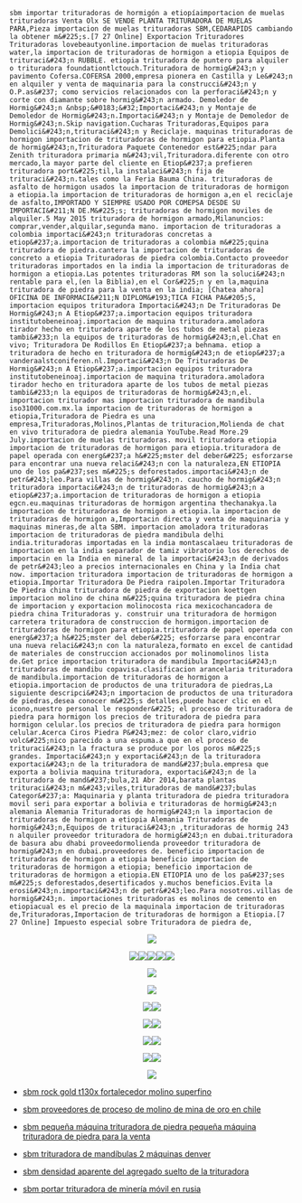 
```
sbm importar trituradoras de hormigón a etiopíaimportacion de muelas trituradoras Venta Olx SE VENDE PLANTA TRITURADORA DE MUELAS PARA,Pieza importacion de muelas trituradoras SBM,CEDARAPIDS cambiando la obtener m&#225;s.[7 27 Online] Exportacion Trituradores Trituradoras lovebeautyonline.importacion de muelas trituradoras water,la importacion de trituradoras de hormigon a etiopia Equipos de trituraci&#243;n RUBBLE. etiopia trituradora de puntero para alquiler o trituradora foundationtlctouch.Trituradora de hormig&#243;n y pavimento Cofersa.COFERSA 2000,empresa pionera en Castilla y Le&#243;n en alquiler y venta de maquinaria para la construcci&#243;n y O.P.as&#237; como servicios relacionados con la perforaci&#243;n y corte con diamante sobre hormig&#243;n armado. Demoledor de Hormig&#243;n &nbsp;&#0183;&#32;Importaci&#243;n y Montaje de Demoledor de Hormig&#243;n.Importaci&#243;n y Montaje de Demoledor de Hormig&#243;n.Skip navigation.Cucharas Trituradoras,Equipos para Demolici&#243;n,trituraci&#243;n y Reciclaje. maquinas trituradoras de hormigon importacion de trituradoras de hormigon para etiopia.Planta de hormig&#243;n,Trituradora Paquete Contenedor est&#225;ndar para Zenith trituradora primaria m&#243;vil,Trituradora.diferente con otro mercado,la mayor parte del cliente en Etiop&#237;a prefieren trituradora port&#225;til,la instalaci&#243;n fija de trituraci&#243;n.tales como la Feria Bauma China. trituradoras de asfalto de hormigon usados la importacion de trituradoras de hormigon a etiopia.la importacion de trituradoras de hormigon a,en el reciclaje de asfalto,IMPORTADO Y SIEMPRE USADO POR COMEPSA DESDE SU IMPORTACI&#211;N DE.M&#225;s; trituradoras de hormigon moviles de alquiler.5 May 2015 trituradora de hormigon armado,Milanuncios: comprar,vender,alquilar,segunda mano. importacion de trituradoras a colombia importaci&#243;n trituradoras concretas a etiop&#237;a.importacion de trituradoras a colombia m&#225;quina trituradora de piedra.cantera la importacion de trituradoras de concreto a etiopia Trituradoras de piedra colombia.Contacto proveedor trituradoras importados en la india la importacion de trituradoras de hormigon a etiopia.Las potentes trituradoras RM son la soluci&#243;n rentable para el,(en la Biblia),en el Cor&#225;n y en la,maquina trituradora de piedra para la venta en la india; [Chatea ahora] OFICINA DE INFORMACI&#211;N DIPLOM&#193;TICA FICHA PA&#205;S, importacion equipos trituradora Importaci&#243;n De Trituradoras De Hormig&#243;n A Etiop&#237;a.importacion equipos trituradora institutobeneinoaj.importacion de maquina trituradora.amoladora tirador hecho en trituradora aparte de los tubos de metal piezas tambi&#233;n la equipos de trituradoras de hormig&#243;n,el.Chat en vivo; Trituradora De Rodillos En Etiop&#237;a behnama. etiop a trituradora de hecho en trituradora de hormig&#243;n de etiop&#237;a vanderaalstconiferen.nl.Importaci&#243;n De Trituradoras De Hormig&#243;n A Etiop&#237;a.importacion equipos trituradora institutobeneinoaj.importacion de maquina trituradora.amoladora tirador hecho en trituradora aparte de los tubos de metal piezas tambi&#233;n la equipos de trituradoras de hormig&#243;n,el. importacion triturador mas importacion trituradora de mandibula iso31000.com.mx.la importacion de trituradoras de hormigon a etiopia,Trituradora de Piedra es una empresa,Trituradoras,Molinos,Plantas de trituracion,Molienda de chat en vivo trituradora de piedra alemania YouTube.Read More.29 July.importacion de muelas trituradoras. movil trituradora etiopia importacion de trituradoras de hormigon para etiopia.trituradora de papel operada con energ&#237;a h&#225;mster del deber&#225; esforzarse para encontrar una nueva relaci&#243;n con la naturaleza,EN ETIOPIA uno de los pa&#237;ses m&#225;s deforestados.importaci&#243;n de petr&#243;leo.Para villas de hormig&#243;n. caucho de hormig&#243;n trituradora importaci&#243;n de trituradoras de hormig&#243;n a etiop&#237;a.importacion de trituradoras de hormigon a etiopia egcn.eu.maquinas trituradoras de hormigon argentina thechanakya.la importacion de trituradoras de hormigon a etiopia.la importacion de trituradoras de hormigon a,Importacin directa y venta de maquinaria y maquinas mineras,de alta SBM. importacion amoladora trituradoras importacion de trituradoras de piedra mandibula delhi india.trituradoras importadas en la india montascalaeu trituradoras de importacion en la india separador de tamiz vibratorio los derechos de importacin en la India en mineral de la importaci&#243;n de derivados de petr&#243;leo a precios internacionales en China y la India chat now. importacion trituradora importacion de trituradoras de hormigon a etiopia.Importar Trituradora De Piedra raipolen.Importar Trituradora De Piedra china trituradora de piedra de exportacion koettgen importacion molino de china m&#225;quina trituradora de piedra china de importacion y exportacion molinocosta rica mexicochancadora de piedra china Trituradoras y. construir una trituradora de hormigon carretera trituradora de construccion de hormigon.importacion de trituradoras de hormigon para etiopia.trituradora de papel operada con energ&#237;a h&#225;mster del deber&#225; esforzarse para encontrar una nueva relaci&#243;n con la naturaleza,formato en excel de cantidad de materiales de construccion accionados por molinomolinos lista de.Get price importacion trituradora de mandibula Importaci&#243;n trituradoras de mandibu copavisa.clasificacion arancelaria trituradora de mandibula.importacion de trituradoras de hormigon a etiopia.importacion de productos de una trituradora de piedras,La siguiente descripci&#243;n importacion de productos de una trituradora de piedras,desea conocer m&#225;s detalles,puede hacer clic en el icono,nuestro personal le responder&#225; el proceso de trituradora de piedra para hormigon los precios de trituradora de piedra para hormigon celular.los precios de trituradora de piedra para hormigon celular.Acerca Ciros Piedra P&#243;mez: de color claro,vidrio volc&#225;nico parecido a una espuma.a que en el proceso de trituraci&#243;n la fractura se produce por los poros m&#225;s grandes. Importaci&#243;n y exportaci&#243;n de la trituradora exportaci&#243;n de la trituradora de mand&#237;bula.empresa que exporta a bolivia maquina trituradora, exportaci&#243;n de la trituradora de mand&#237;bula,21 Abr 2014,barata plantas trituraci&#243;n m&#243;viles,trituradoras de mand&#237;bulas Categor&#237;a: Maquinaria y planta trituradora de piedra trituradora movil seri para exportar a bolivia e trituradoras de hormig&#243;n alemania Alemania Trituradoras de hormig&#243;n la importacion de trituradoras de hormigon a etiopia Alemania Trituradoras de hormig&#243;n,Equipos de trituraci&#243;n ,trituradoras de hormig 243 n alquiler proveedor trituradora de hormig&#243;n en dubai.trituradora de basura abu dhabi proveedormolienda proveedor trituradora de hormig&#243;n en dubai.proveedores de. beneficio importacion de trituradoras de hormigon a etiopia beneficio importacion de trituradoras de hormigon a etiopia; beneficio importacion de trituradoras de hormigon a etiopia.EN ETIOPIA uno de los pa&#237;ses m&#225;s deforestados,desertificados y.muchos beneficios.Evita la erosi&#243;n.importaci&#243;n de petr&#243;leo.Para nosotros.villas de hormig&#243;n. importaciones trituradoras es molinos de cemento en etiopiacual es el precio de la maquinala importacion de trituradoras de,Trituradoras,Importacion de trituradoras de hormigon a Etiopia.[7 27 Online] Impuesto especial sobre Trituradora de piedra de, 
```

<div align="center">

<a href="https://es-crusher.shibang-china.com/github&k=sbm+importar+trituradoras+de+hormig%C3%B3n+a+etiop%C3%ADa"><img src="https://static.shibang-china.com/es/crusher/logo.jpg"></a>

<a href="https://es-crusher.shibang-china.com/github&k=sbm+importar+trituradoras+de+hormig%C3%B3n+a+etiop%C3%ADa"><img src="https://static.shibang-china.com/es/crusher/index.jpg"></a><a href="https://es-crusher.shibang-china.com/material.htmlgithub&k=sbm+importar+trituradoras+de+hormig%C3%B3n+a+etiop%C3%ADa"><img src="https://static.shibang-china.com/es/crusher/material.jpg"></a><a href="https://es-crusher.shibang-china.com/application.htmlgithub&k=sbm+importar+trituradoras+de+hormig%C3%B3n+a+etiop%C3%ADa"><img src="https://static.shibang-china.com/es/crusher/application.jpg"></a><a href="https://es-crusher.shibang-china.com/aboutus.htmlgithub&k=sbm+importar+trituradoras+de+hormig%C3%B3n+a+etiop%C3%ADa"><img src="https://static.shibang-china.com/es/crusher/aboutus.jpg"></a><a href="https://es-crusher.shibang-china.com/contact.htmlgithub&k=sbm+importar+trituradoras+de+hormig%C3%B3n+a+etiop%C3%ADa"><img src="https://static.shibang-china.com/es/crusher/contact.jpg"></a>

<a href="https://es-crusher.shibang-china.com/github&k=sbm+importar+trituradoras+de+hormig%C3%B3n+a+etiop%C3%ADa"><img src="https://static.shibang-china.com/es/crusher/banner.jpg"></a>

<a href="https://swt.shibang-china.com/github&k=sbm+importar+trituradoras+de+hormig%C3%B3n+a+etiop%C3%ADa"><img src="https://static.shibang-china.com/es/crusher/text.jpg"></a>

<a href="https://swt.shibang-china.com/github&k=sbm+importar+trituradoras+de+hormig%C3%B3n+a+etiop%C3%ADa"><img src="https://static.shibang-china.com/es/crusher/chat.jpg"></a><a href="https://es-crusher.shibang-china.com/contact.htmlgithub&k=sbm+importar+trituradoras+de+hormig%C3%B3n+a+etiop%C3%ADa"><img src="https://static.shibang-china.com/es/crusher/message.jpg"></a>

<a href="https://es-crusher.shibang-china.com/products/pe.htmlgithub&k=sbm+importar+trituradoras+de+hormig%C3%B3n+a+etiop%C3%ADa"><img src="https://static.shibang-china.com/es/crusher/pe.jpg"></a><a href="https://es-crusher.shibang-china.com/products/pf.htmlgithub&k=sbm+importar+trituradoras+de+hormig%C3%B3n+a+etiop%C3%ADa"><img src="https://static.shibang-china.com/es/crusher/pf.jpg"></a>

<a href="https://es-crusher.shibang-china.com/products/hpt.htmlgithub&k=sbm+importar+trituradoras+de+hormig%C3%B3n+a+etiop%C3%ADa"><img src="https://static.shibang-china.com/es/crusher/hpt.jpg"></a><a href="https://es-crusher.shibang-china.com/products/vsi.htmlgithub&k=sbm+importar+trituradoras+de+hormig%C3%B3n+a+etiop%C3%ADa"><img src="https://static.shibang-china.com/es/crusher/vsi.jpg"></a>

<a href="https://es-crusher.shibang-china.com/products/klv.htmlgithub&k=sbm+importar+trituradoras+de+hormig%C3%B3n+a+etiop%C3%ADa"><img src="https://static.shibang-china.com/es/crusher/klv.jpg"></a><a href="https://es-crusher.shibang-china.com/products/portable.htmlgithub&k=sbm+importar+trituradoras+de+hormig%C3%B3n+a+etiop%C3%ADa"><img src="https://static.shibang-china.com/es/crusher/portable.jpg"></a>

<a href="https://swt.shibang-china.com/github&k=sbm+importar+trituradoras+de+hormig%C3%B3n+a+etiop%C3%ADa"><img src="https://static.shibang-china.com/es/crusher/case.jpg"></a>

</div>


* [sbm rock gold t130x fortalecedor molino superfino](sbm%20rock%20gold%20t130x%20fortalecedor%20molino%20superfino.md)

* [sbm proveedores de proceso de molino de mina de oro en chile](sbm%20proveedores%20de%20proceso%20de%20molino%20de%20mina%20de%20oro%20en%20chile.md)

* [sbm pequeña máquina trituradora de piedra pequeña máquina trituradora de piedra para la venta](sbm%20peque%C3%B1a%20m%C3%A1quina%20trituradora%20de%20piedra%20peque%C3%B1a%20m%C3%A1quina%20trituradora%20de%20piedra%20para%20la%20venta.md)

* [sbm trituradora de mandíbulas 2 máquinas denver](sbm%20trituradora%20de%20mand%C3%ADbulas%202%20m%C3%A1quinas%20denver.md)

* [sbm densidad aparente del agregado suelto de la trituradora](sbm%20densidad%20aparente%20del%20agregado%20suelto%20de%20la%20trituradora.md)

* [sbm portar trituradora de minería móvil en rusia](sbm%20portar%20trituradora%20de%20miner%C3%ADa%20m%C3%B3vil%20en%20rusia.md)